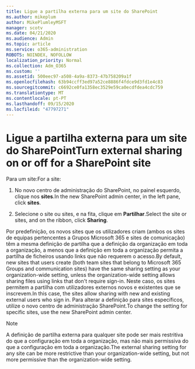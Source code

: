 ```yaml
---
title: Ligue a partilha externa para um site do SharePoint
ms.author: mikeplum
author: MikePlumleyMSFT
manager: scotv
ms.date: 04/21/2020
ms.audience: Admin
ms.topic: article
ms.service: o365-administration
ROBOTS: NOINDEX, NOFOLLOW
localization_priority: Normal
ms.collection: Adm_O365
ms.custom: ''
ms.assetid: 500eec97-a508-4a9a-8373-47b758209a1f
ms.openlocfilehash: 63b94ccff3ed97a52ce8886f4fdce9d3fd1e4c83
ms.sourcegitcommit: c6692ce0fa1358ec3529e59ca0ecdfdea4cdc759
ms.translationtype: MT
ms.contentlocale: pt-PT
ms.lasthandoff: 09/15/2020
ms.locfileid: "47797271"
---
```

# <a name="turn-external-sharing-on-or-off-for-a-sharepoint-site"></a><span data-ttu-id="46f70-102">Ligue a partilha externa para um site do SharePoint</span><span class="sxs-lookup"><span data-stu-id="46f70-102">Turn external sharing on or off for a SharePoint site</span></span>

<span data-ttu-id="46f70-103">Para um site:</span><span class="sxs-lookup"><span data-stu-id="46f70-103">For a site:</span></span>
  
1. <span data-ttu-id="46f70-104">No novo centro de administração do SharePoint, no painel esquerdo, clique nos **sites**.</span><span class="sxs-lookup"><span data-stu-id="46f70-104">In the new SharePoint admin center, in the left pane, click **sites**.</span></span>
    
2. <span data-ttu-id="46f70-105">Selecione o site ou sites, e na fita, clique em **Partilhar**.</span><span class="sxs-lookup"><span data-stu-id="46f70-105">Select the site or sites, and on the ribbon, click **Sharing**.</span></span>
    
<span data-ttu-id="46f70-106">Por predefinição, os novos sites que os utilizadores criam (ambos os sites de equipas pertencentes a Grupos Microsoft 365 e sites de comunicação) têm a mesma definição de partilha que a definição da organização em toda a organização, a menos que a definição em toda a organização permita a partilha de ficheiros usando links que não requerem o acesso.</span><span class="sxs-lookup"><span data-stu-id="46f70-106">By default, new sites that users create (both team sites that belong to Microsoft 365 Groups and communication sites) have the same sharing setting as your organization-wide setting, unless the organization-wide setting allows sharing files using links that don't require sign-in.</span></span> <span data-ttu-id="46f70-107">Neste caso, os sites permitem a partilha com utilizadores externos novos e existentes que se inscrevem.</span><span class="sxs-lookup"><span data-stu-id="46f70-107">In this case, the sites allow sharing with new and existing external users who sign in.</span></span> <span data-ttu-id="46f70-108">Para alterar a definição para sites específicos, utilize o novo centro de administração SharePoint.</span><span class="sxs-lookup"><span data-stu-id="46f70-108">To change the setting for specific sites, use the new SharePoint admin center.</span></span>
  
> [!NOTE]
> <span data-ttu-id="46f70-109">A definição de partilha externa para qualquer site pode ser mais restritiva do que a configuração em toda a organização, mas não mais permissiva do que a configuração em toda a organização.</span><span class="sxs-lookup"><span data-stu-id="46f70-109">The external sharing setting for any site can be more restrictive than your organization-wide setting, but not more permissive than the organization-wide setting.</span></span> 
  

